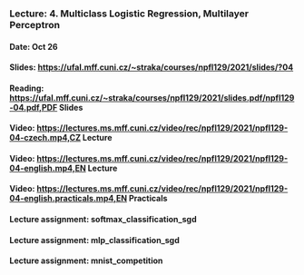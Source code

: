 ### Lecture: 4. Multiclass Logistic Regression, Multilayer Perceptron
#### Date: Oct 26
#### Slides: https://ufal.mff.cuni.cz/~straka/courses/npfl129/2021/slides/?04
#### Reading: https://ufal.mff.cuni.cz/~straka/courses/npfl129/2021/slides.pdf/npfl129-04.pdf,PDF Slides
#### Video: https://lectures.ms.mff.cuni.cz/video/rec/npfl129/2021/npfl129-04-czech.mp4,CZ Lecture
#### Video: https://lectures.ms.mff.cuni.cz/video/rec/npfl129/2021/npfl129-04-english.mp4,EN Lecture
#### Video: https://lectures.ms.mff.cuni.cz/video/rec/npfl129/2021/npfl129-04-english.practicals.mp4,EN Practicals
#### Lecture assignment: softmax_classification_sgd
#### Lecture assignment: mlp_classification_sgd
#### Lecture assignment: mnist_competition
